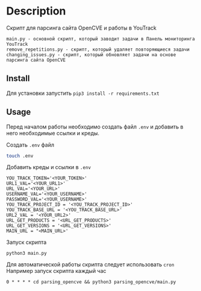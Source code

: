 # Description
Скрипт для парсинга сайта OpenCVE и работы в YouTrack
```
main.py - основной скрипт, который заводит задачи в Панель мониторинга YouTrack
remove_repetitions.py - скрипт, который удаляет повторяющиеся задачи
changing_issues.py - скрипт, который обновляет задачи на основе парсинга сайта OpenCVE
```

## Install
Для установки запустить 
```pip3 install -r requirements.txt```

## Usage
Перед началом работы необходимо создать файл `.env` и добавить в него необходимые ссылки и креды.

Создать `.env` файл

```sh
touch .env
```

Добавить креды и ссылки в `.env`

```
YOU_TRACK_TOKEN='<YOUR_TOKEN>'
URL1_VAL='<YOUR_URL1>'
URL_VAL='<YOUR_URL>'
USERNAME_VAL='<YOUR_USERNAME>'
PASSWORD_VAL='<YOUR_USERNAME>'
YOU_TRACK_PROJECT_ID = '<YOU_TRACK_PROJECT_ID>'
YOU_TRACK_BASE_URL = '<YOU_TRACK_BASE_URL>'
URL2_VAL = '<YOUR_URL2>'
URL_GET_PRODUCTS = '<URL_GET_PRODUCTS>'
URL_GET_VERSIONS = '<URL_GET_VERSIONS>'
MAIN_URL = "<MAIN_URL>'
```

Запуск скрипта
```
python3 main.py
```


Для автоматической работы скрипта следует использовать `cron`
Например запуск скрипта каждый час
```
0 * * * * cd parsing_opencve && python3 parsing_opencve/main.py 
```

